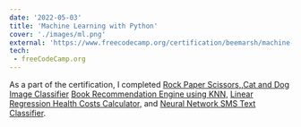 ```yaml
---
date: '2022-05-03'
title: 'Machine Learning with Python'
cover: './images/ml.png'
external: 'https://www.freecodecamp.org/certification/beemarsh/machine-learning-with-python-v7'
tech:
 - freeCodeCamp.org
---
```


As a part of the certification, I completed [Rock Paper Scissors,](https://replit.com/@beemarsh/boilerplate-rock-paper-scissors#RPS.py),[Cat and Dog Image Classifier](https://colab.research.google.com/drive/12jt6LDaGsfqpbsNZzNhg03N_-TF29tuC?usp=sharing) [Book Recommendation Engine using KNN,](https://colab.research.google.com/drive/199x-PabXuquMmUvSuTtWZHl4bQJh7csy#scrollTo=jd2SLCh8oxMh) [Linear Regression Health Costs Calculator,](https://colab.research.google.com/drive/1pTl0FAQ3pVYsF0lgkJSCnLx5cW1YwFY9?usp=sharing) and [Neural Network SMS Text Classifier](https://colab.research.google.com/drive/1F9b4eYRCavTjanvojwYweccbDZ0GDLKX?usp=sharing).